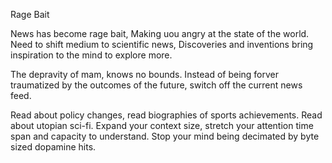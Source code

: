 Rage Bait

News has become rage bait,
Making uou angry at the state of the world.
Need to shift medium to scientific news, Discoveries and inventions bring inspiration to the mind to explore more.

The depravity of mam, knows no bounds.
Instead of being forver traumatized by the outcomes of the future, switch off the current news feed.

Read about policy changes, read biographies of sports achievements.
Read about  utopian sci-fi.
Expand your context size, stretch your attention time span and capacity to understand.
Stop your mind being decimated by byte sized dopamine hits.
